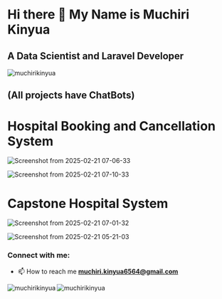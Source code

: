 # Hi there 👋 My Name is Muchiri Kinyua </br> 
## A Data Scientist and Laravel Developer

<p align="left"> <img src="https://komarev.com/ghpvc/?username=muchirikinyua&label=Profile%20views&color=0e75b6&style=flat" alt="muchirikinyua" /> </p>

## (All projects have ChatBots)

# Hospital Booking and Cancellation System

![Screenshot from 2025-02-21 07-06-33](https://github.com/user-attachments/assets/30f22629-e968-45b2-af33-2a0c26a44e70)

![Screenshot from 2025-02-21 07-10-33](https://github.com/user-attachments/assets/d792fb86-5bd0-4015-af18-3c82eab15094)

# Capstone Hospital System

![Screenshot from 2025-02-21 07-01-32](https://github.com/user-attachments/assets/25cc8748-f59d-421c-b5a1-0126d38ad3ab)

![Screenshot from 2025-02-21 05-21-03](https://github.com/user-attachments/assets/590ddcc4-bb47-4e95-9e82-a358488e6ed3)

<h3 align="left">Connect with me:</h3>

- 📫 How to reach me **muchiri.kinyua6564@gmail.com**

<p><img align="left" src="https://github-readme-stats.vercel.app/api/top-langs?username=muchirikinyua&show_icons=true&locale=en&layout=compact" alt="muchirikinyua" /></p>

<p><img align="center" src="https://github-readme-streak-stats.herokuapp.com/?user=muchirikinyua&" alt="muchirikinyua" /></p>

